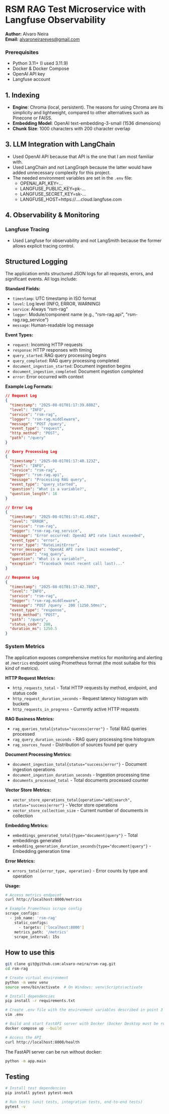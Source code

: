 # RSM RAG Test Microservice with Langfuse Observability

**Author:** Alvaro Neira  
**Email:** alvaroneirareyes@gmail.com

### Prerequisites

- Python 3.11+ (I used 3.11.9)
- Docker & Docker Compose
- OpenAI API key
- Langfuse account

## 1. Indexing

- **Engine**: Chroma (local, persistent). The reasons for using Chroma are its
simplicity and lightweight, compared to other alternatives such as Pinecone or FAISS.
- **Embedding Model**: OpenAI text-embedding-3-small (1536 dimensions)
- **Chunk Size**: 1000 characters with 200 character overlap
## 3. LLM Integration with LangChain

- Used OpenAI API because that API is the one that I am most familiar with. 
- Used LangChain and not LangGraph because the latter would have added unnecessary complexity for this project.
- The needed environment variables are set in the `.env` file:
  - OPENAI_API_KEY=...
  - LANGFUSE_PUBLIC_KEY=pk-...
  - LANGFUSE_SECRET_KEY=sk-...
  - LANGFUSE_HOST=https://....cloud.langfuse.com

## 4. Observability & Monitoring

### Langfuse Tracing
* Used Langfuse for observability and not LangSmith because the former allows explicit tracing control.

## Structured Logging
The application emits structured JSON logs for all requests, errors, and significant events. All logs include:

**Standard Fields:**
- `timestamp`: UTC timestamp in ISO format
- `level`: Log level (INFO, ERROR, WARNING)
- `service`: Always "rsm-rag"
- `logger`: Module/component name (e.g., "rsm-rag.api", "rsm-rag.rag_service")
- `message`: Human-readable log message

**Event Types:**
- `request`: Incoming HTTP requests
- `response`: HTTP responses with timing
- `query_started`: RAG query processing begins
- `query_completed`: RAG query processing completed
- `document_ingestion_started`: Document ingestion begins
- `document_ingestion_completed`: Document ingestion completed
- `error`: Error occurred with context

**Example Log Formats:**

```json
// Request Log
{
  "timestamp": "2025-08-01T01:17:39.888Z",
  "level": "INFO",
  "service": "rsm-rag",
  "logger": "rsm-rag.middleware",
  "message": "POST /query",
  "event_type": "request",
  "http_method": "POST",
  "path": "/query"
}

// Query Processing Log
{
  "timestamp": "2025-08-01T01:17:40.123Z",
  "level": "INFO",
  "service": "rsm-rag",
  "logger": "rsm-rag.api",
  "message": "Processing RAG query",
  "event_type": "query_started",
  "question": "What is a variable?",
  "question_length": 18
}

// Error Log
{
  "timestamp": "2025-08-01T01:17:41.456Z",
  "level": "ERROR",
  "service": "rsm-rag",
  "logger": "rsm-rag.rag_service",
  "message": "Error occurred: OpenAI API rate limit exceeded",
  "event_type": "error",
  "error_type": "RateLimitError",
  "error_message": "OpenAI API rate limit exceeded",
  "operation": "rag_query",
  "question": "What is a variable?",
  "exception": "Traceback (most recent call last)..."
}

// Response Log
{
  "timestamp": "2025-08-01T01:17:42.789Z",
  "level": "INFO",
  "service": "rsm-rag",
  "logger": "rsm-rag.middleware",
  "message": "POST /query - 200 (1250.50ms)",
  "event_type": "response",
  "http_method": "POST",
  "path": "/query",
  "status_code": 200,
  "duration_ms": 1250.5
}

```
### System Metrics
The application exposes comprehensive metrics for monitoring and alerting at `/metrics` endpoint using Prometheus format (the most suitable for this kind of metrics).

**HTTP Request Metrics:**
- `http_requests_total` - Total HTTP requests by method, endpoint, and status code
- `http_request_duration_seconds` - Request latency histogram with buckets
- `http_requests_in_progress` - Currently active HTTP requests

**RAG Business Metrics:**
- `rag_queries_total{status="success|error"}` - Total RAG queries processed
- `rag_query_duration_seconds` - RAG query processing time histogram
- `rag_sources_found` - Distribution of sources found per query

**Document Processing Metrics:**
- `document_ingestion_total{status="success|error"}` - Document ingestion operations
- `document_ingestion_duration_seconds` - Ingestion processing time
- `documents_processed_total` - Total documents processed counter

**Vector Store Metrics:**
- `vector_store_operations_total{operation="add|search", status="success|error"}` - Vector store operations
- `vector_store_collection_size` - Current number of documents in collection

**Embedding Metrics:**
- `embeddings_generated_total{type="document|query"}` - Total embeddings generated
- `embedding_generation_duration_seconds{type="document|query"}` - Embedding generation time

**Error Metrics:**
- `errors_total{error_type, operation}` - Error counts by type and operation

**Usage:**
```bash
# Access metrics endpoint
curl http://localhost:8000/metrics

# Example Prometheus scrape config
scrape_configs:
  - job_name: 'rsm-rag'
    static_configs:
      - targets: ['localhost:8000']
    metrics_path: '/metrics'
    scrape_interval: 15s
```

## How to use this

```bash
git clone git@github.com:alvaro-neira/rsm-rag.git
cd rsm-rag

# Create virtual environment
python -m venv venv
source venv/bin/activate  # On Windows: venv\Scripts\activate

# Install dependencies
pip install -r requirements.txt

# Create .env file with the environment variables described in point 3
vim .env

# Build and start FastAPI server with Docker (Docker Desktop must be running)
docker compose up --build

# Access the API
curl http://localhost:8000/health
```

The FastAPI server can be run without docker:
```bash
python -m app.main
```

## Testing
```bash
# Install test dependencies
pip install pytest pytest-mock

# Run tests (unit tests, integration tests, end-to-end tests)
pytest -v
```


